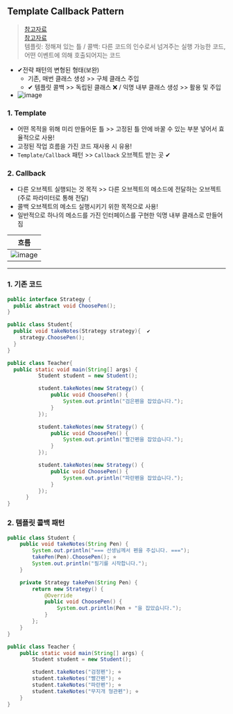 ## Template Callback Pattern
> [참고자료](https://steady-coding.tistory.com/588) <br>
> [참고자료](https://velog.io/@dbsrud11/SpringBoot-%ED%95%B5%EC%8B%AC-%EC%9B%90%EB%A6%AC-%ED%85%9C%ED%94%8C%EB%A6%BF-%EB%A9%94%EC%86%8C%EB%93%9C-%ED%8C%A8%ED%84%B4%EA%B3%BC-%EC%BD%9C%EB%B0%B1-%ED%8C%A8%ED%84%B4-3)<br>
> 템플릿: 정해져 있는 틀 / 콜백: 다른 코드의 인수로서 넘겨주는 실행 가능한 코드, 어떤 이벤트에 의해 호출되어지는 코드

- ✔전략 패턴의 변형된 형태(보완)
  - 기존, 매번 클래스 생성 >> 구체 클래스 주입 
  - ✔ 템플릿 콜백 >> 독립된 클래스 ❌ / 익명 내부 클래스 생성 >> 활용 및 주입
- ![image](https://user-images.githubusercontent.com/61215550/182773658-3869a157-4983-4d94-86ce-415747be2fd5.png)

### 1. Template
- 어떤 목적을 위해 미리 만들어둔 틀 >> 고정된 틀 안에 바꿀 수 있는 부분 넣어서 효율적으로 사용!
- 고정된 작업 흐름을 가진 코드 재사용 시 유용!
- `Template/Callback` 패턴 >> `Callback` 오브젝트 받는 곳 ✔


### 2. Callback
- 다른 오브젝트 실행되는 것 목적 >> 다른 오브젝트의 메소드에 전달하는 오브젝트(주로 파라미터로 통해 전달)
- 콜백 오브젝트의 메소드 실행시키기 위한 목적으로 사용!
- 일반적으로 하나의 메소드를 가진 인터페이스를 구현한 익명 내부 클래스로 만들어짐


|흐름|
|----|
|![image](https://user-images.githubusercontent.com/61215550/182775357-808fd28a-764c-446f-95d7-4cd91c4de4e8.png)|

---

### 1. 기존 코드
```java
public interface Strategy {
  public abstract void ChoosePen();
}

public class Student{ 
  public void takeNotes(Strategy strategy){  ✔
    strategy.ChoosePen();
  }
}

public class Teacher{
  public static void main(String[] args) {
          Student student = new Student();

          student.takeNotes(new Strategy() {
              public void ChoosePen() {
                  System.out.println("검은펜을 잡았습니다.");
              }
          });

          student.takeNotes(new Strategy() {
              public void ChoosePen() {
                  System.out.println("빨간펜을 잡았습니다.");
              }
          });

          student.takeNotes(new Strategy() {
              public void ChoosePen() {
                  System.out.println("파란펜을 잡았습니다.");
              }
          });
      }  
}
```

### 2. 템플릿 콜백 패턴
```java
public class Student {
    public void takeNotes(String Pen) {
        System.out.println("=== 선생님께서 펜을 주십니다. ===");
        takePen(Pen).ChoosePen(); ⭐
        System.out.println("필기를 시작합니다.");
    }

    private Strategy takePen(String Pen) {
        return new Strategy() {
            @Override
            public void ChoosePen() {
                System.out.println(Pen + "을 잡았습니다.");
            }
        };
    }
}

public class Teacher {
    public static void main(String[] args) {
        Student student = new Student();

        student.takeNotes("검정펜"); ⭐
        student.takeNotes("빨간펜"); ⭐
        student.takeNotes("파란펜"); ⭐
        student.takeNotes("무지개 형관펜"); ⭐
    }
}
```
